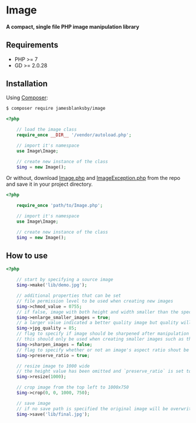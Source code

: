 # Image

#### A compact, single file PHP image manipulation library

## Requirements

- PHP >= 7
- GD >= 2.0.28

## Installation

Using [Composer](https://getcomposer.org/):

```sh
$ composer require jamesblanksby/image
```

```php
<?php

	// load the image class
	require_once __DIR__ '/vendor/autoload.php';

	// import it's namespace
	use Image\Image;

	// create new instance of the class
	$img = new Image();
```

Or without, download [Image.php](https://raw.githubusercontent.com/jamesblanksby/Image/master/src/Image.php) and [ImageException.php](https://raw.githubusercontent.com/jamesblanksby/Image/master/src/ImageException.php) from the repo and save it in your project directory.

```php
<?php

	require_once 'path/to/Image.php';

	// import it's namespace
	use Image\Image;

	// create new instance of the class
	$img = new Image();
```

## How to use

```php
<?php

	// start by specifying a source image
	$img->make('lib/demo.jpg');

	// additional properties that can be set
	// file permission level to be used when creating new images
	$img->chmod_value = 0755;
	// if false, image with both height and width smaller than the specified values will not be resized
	$img->enlarge_smaller_images = true;
	// a larger value indicated a better quality image but quality will drastically increase file size
	$img->jpg_quality = 85;
	// flag to specify if image should be sharpened after manipulation
	// this should only be used when creating smaller images such as thumbnails
	$img->sharpen_images = false;
	// flag to specify whether or not an image's aspect ratio shout be kept
	$img->preserve_ratio = true;

	// resize image to 1000 wide
	// the height value has been omitted and `preserve_ratio` is set to true the height will be calculated using the image's aspect ratio
	$img->resize(1000);

	// crop image from the top left to 1000x750
	$img->crop(0, 0, 1000, 750);

	// save image
	// if no save path is specified the original image will be overwritten
	$img->save('lib/final.jpg');
```